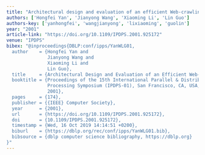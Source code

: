 ```yaml
---
title: "Architectural design and evaluation of an efficient Web-crawling system"
authors: ['Hongfei Yan', 'Jianyong Wang', 'Xiaoming Li', 'Lin Guo']
authors-key: ['yanhongfei', 'wangjianyong', 'lixiaoming', 'guolin']
year: "2001"
article-link: "https://doi.org/10.1109/IPDPS.2001.925172"
venue: "IPDPS"
bibex: "@inproceedings{DBLP:conf/ipps/YanWLG01,
  author    = {Hongfei Yan and
               Jianyong Wang and
               Xiaoming Li and
               Lin Guo},
  title     = {Architectural Design and Evaluation of an Efficient Web-crawling System},
  booktitle = {Proceedings of the 15th International Parallel & Distributed
               Processing Symposium (IPDPS-01), San Francisco, CA, USA, April 23-27,
               2001},
  pages     = {174},
  publisher = {{IEEE} Computer Society},
  year      = {2001},
  url       = {https://doi.org/10.1109/IPDPS.2001.925172},
  doi       = {10.1109/IPDPS.2001.925172},
  timestamp = {Wed, 16 Oct 2019 14:14:51 +0200},
  biburl    = {https://dblp.org/rec/conf/ipps/YanWLG01.bib},
  bibsource = {dblp computer science bibliography, https://dblp.org}
}"
---
```

